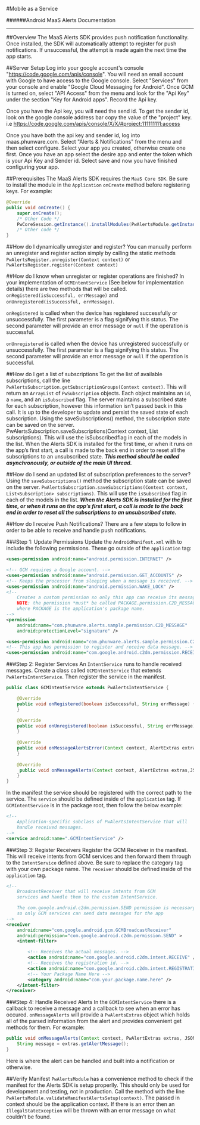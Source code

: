 #Mobile as a Service

######Android MaaS Alerts Documentation
________________
##Overview
The MaaS Alerts SDK provides push notification functionality.
Once installed, the SDK will automatically attempt to register for push notifications.
If unsuccessful, the attempt is made again the next time the app starts. 

##Server Setup
Log into your google account's console "https://code.google.com/apis/console".
You will need an email account with Google to have access to the Google console. 
Select "Services" from your console and enable "Google Cloud Messaging for Android". 
Once GCM is turned on, select "API Access" from the menu and look for the "Api Key" under the section "Key for Android apps". Record the Api key.

Once you have the Api key, you will need the send id.
To get the sender id,  look on the google console address bar copy the  value of the "project" key.
i.e https://code.google.com/apis/console/X/X/#project:111111111:access

Once you have both the api key and sender id, log into maas.phunware.com. Select "Alerts & Notifications" from the menu and then select configure. Select your app you created, otherwise create one first. Once you have an app select the desire app and enter the token which is your Api Key and Sender id. Select save and now you have finished configuring your app.


##Prerequisites
The MaaS Alerts SDK requires the `MaaS Core SDK`.
Be sure to install the module in the `Application` `onCreate` method before registering keys. For example:
``` Java
@Override
public void onCreate() {
    super.onCreate();
    /* Other Code */
    PwCoreSession.getInstance().installModules(PwAlertsModule.getInstance(), ...);
    /* Other code */
}
```

##How do I dynamically unregister and register?
You can manually perform an unregister and register action simply by calling the static methods
`PwAlertsRegister.unregister(Context context)` or `PwAlertsRegister.register(Context context)`

##How do I know when unregister or register operations are finished?
In your implementation of `GCMIntentService` (See below for implementation details) there are two methods that
will be called. `onRegistered(isSuccessful, errMessage)` and `onUnregistered(isSuccessful, errMessage)`.

`onRegistered` is called when the device has registered successfully or unsuccessfully.
The first parameter is a flag signifying this status.
The second parameter will provide an error message or `null` if the operation is successful.

`onUnregistered` is called when the device has unregistered successfully or unsuccessfully.
The first parameter is a flag signifying this status.
The second parameter will provide an error message or `null` if the operation is successful.

##How do I get a list of subscriptions
To get the list of available subscriptions, call the line
`PwAlertsSubscription.getSubscriptionGroups(Context context)`.
This will return an `ArrayList` of `PwSubscription` objects.
Each object maintains an `id`, a `name`, and an `isSubscribed` flag.
The server maintains a subscribed state for each subscription, however this information isn’t
passed back in this call. It is up to the developer to update and persist the saved state of each subscription. Using the saveSubscriptions() method, the subscription state can be saved on the server. PwAlertsSubscription.saveSubscriptions(Context context, List<Subscription> subscriptions). This will use the isSubscribedflag in each of the models in the list. When the Alerts SDK is installed for the first time, or when it runs on the app’s first start, a call is made to the back end in order to reset all the subscriptions to an unsubscribed state. _**This method should be called asynchronously, or outside of the main UI thread.**_

##How do I send an updated list of subscription preferences to the server?
Using the `saveSubscriptions()` method the subscription state can be saved on the server.
`PwAlertsSubscription.saveSubscriptions(Context context, List<Subscription> subscriptions)`.
This will use the `isSubscribed` flag in each of the models in the list.
_**When the Alerts SDK is installed for the first time, or when it runs on the app’s first start,
a call is made to the back end in order to reset all the subscriptions to an unsubscribed state.**_

##How do I receive Push Notifications?
There are a few steps to follow in order to be able to receive and handle push notifications.

###Step 1: Update Permissions
Update the `AndroidManifest.xml` with to include the following permissions.
These go outside of the `application` tag:

``` XML
<uses-permission android:name="android.permission.INTERNET" />

<!-- GCM requires a Google account. -->
<uses-permission android:name="android.permission.GET_ACCOUNTS" />
<!-- Keeps the processor from sleeping when a message is received. -->
<uses-permission android:name="android.permission.WAKE_LOCK" />
<!--
    Creates a custom permission so only this app can receive its messages.
    NOTE: the permission *must* be called PACKAGE.permission.C2D_MESSAGE,
    where PACKAGE is the application's package name.
-->
<permission
    android:name="com.phunware.alerts.sample.permission.C2D_MESSAGE"
    android:protectionLevel="signature" />

<uses-permission android:name="com.phunware.alerts.sample.permission.C2D_MESSAGE" />
<!-- This app has permission to register and receive data message. -->
<uses-permission android:name="com.google.android.c2dm.permission.RECEIVE" />
```

###Step 2: Register Services
An `IntentService` runs to handle received messages.
Create a class called `GCMIntentService` that extends `PwAlertsIntentService`.
Then register the service in the manifest.

``` Java
public class GCMIntentService extends PwAlertsIntentService {

    @Override
    public void onRegistered(boolean isSuccessful, String errMessage) {
	}

	@Override
	public void onUnregistered(boolean isSuccessful, String errMessage) {
	}
    
    @Override
    public void onMessageAlertsError(Context context, AlertExtras extras, Exception e) {
    }
        
    @Override
     public void onMessageAlerts(Context context, AlertExtras extras,JSONObject data) {
    }
}
```

In the manifest the service should be registered with the correct path to the service.
The `service` should be defined inside of the `application` tag.
If` GCMIntentService` is in the package root, then follow the below example:
``` XML
<!--
    Application-specific subclass of PwAlertsIntentService that will
    handle received messages.
-->
<service android:name=".GCMIntentService" />
```

###Step 3: Register Receivers
Register the GCM Receiver in the manifest.
This will receive intents from GCM services and then forward them through to the `IntentService` defined above.
Be sure to replace the category tag with your own package name.
The `receiver` should be defined inside of the `application` tag.

``` XML
<!--
    BroadcastReceiver that will receive intents from GCM
    services and handle them to the custom IntentService.

    The com.google.android.c2dm.permission.SEND permission is necessary
    so only GCM services can send data messages for the app
-->
<receiver
    android:name="com.google.android.gcm.GCMBroadcastReceiver"
    android:permission="com.google.android.c2dm.permission.SEND" >
    <intent-filter>

        <!-- Receives the actual messages. -->
        <action android:name="com.google.android.c2dm.intent.RECEIVE" />
        <!-- Receives the registration id. -->
        <action android:name="com.google.android.c2dm.intent.REGISTRATION" />
        <!-- Your Package Name Here -->
        <category android:name="com.your.package.name.here" />
    </intent-filter>
</receiver>
```

###Step 4: Handle Received Alerts
In the `GCMIntentService` there is a callback to receive a message and a callback to see when an error has occured.
`onMessageAlerts` will provide a `PwAlertsExtras` object which holds all of the parsed information from
the alert and provides convenient get methods for them. For example:

``` Java
public void onMessageAlerts(Context context, PwAlertExtras extras, JSONObject data) {
    String message = extras.getAlertMessage();
}
```

Here is where the alert can be handled and built into a notification or otherwise.

##Verify Manifest
`PwAlertsModule` has a convenience method to check if the manifest for the Alerts SDK is setup properlly.
This should only be used for development and testing, not in production.
Call the method with the line `PwAlertsModule.validateManifestAlertsSetup(context)`. The passed in context should be the
application context. If there is an error then an `IllegalStateException` will be thrown with an error message on what
couldn't be found.
